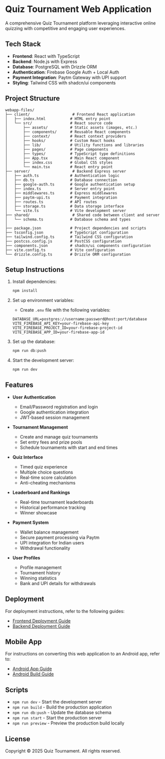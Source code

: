 # Quiz Tournament Web Application

A comprehensive Quiz Tournament platform leveraging interactive online quizzing with competitive and engaging user experiences.

## Tech Stack

- **Frontend**: React with TypeScript
- **Backend**: Node.js with Express
- **Database**: PostgreSQL with Drizzle ORM
- **Authentication**: Firebase Google Auth + Local Auth
- **Payment Integration**: Paytm Gateway with UPI support
- **Styling**: Tailwind CSS with shadcn/ui components

## Project Structure

```
webapp-files/
├── client/                   # Frontend React application
│   ├── index.html           # HTML entry point
│   └── src/                 # React source code
│       ├── assets/          # Static assets (images, etc.)
│       ├── components/      # Reusable React components
│       ├── context/         # React context providers
│       ├── hooks/           # Custom React hooks
│       ├── lib/             # Utility functions and libraries
│       ├── pages/           # Page components
│       ├── types/           # TypeScript type definitions
│       ├── App.tsx          # Main React component
│       ├── index.css        # Global CSS styles
│       └── main.tsx         # React entry point
├── server/                   # Backend Express server
│   ├── auth.ts              # Authentication logic
│   ├── db.ts                # Database connection
│   ├── google-auth.ts       # Google authentication setup
│   ├── index.ts             # Server entry point
│   ├── middlewares.ts       # Express middlewares
│   ├── paytm-upi.ts         # Payment integration
│   ├── routes.ts            # API routes
│   ├── storage.ts           # Data storage interface
│   └── vite.ts              # Vite development server
├── shared/                   # Shared code between client and server
│   └── schema.ts            # Database schema and types
│
├── package.json             # Project dependencies and scripts
├── tsconfig.json            # TypeScript configuration
├── tailwind.config.ts       # Tailwind CSS configuration
├── postcss.config.js        # PostCSS configuration
├── components.json          # shadcn/ui components configuration
├── vite.config.ts           # Vite configuration
└── drizzle.config.ts        # Drizzle ORM configuration
```

## Setup Instructions

1. Install dependencies:
   ```bash
   npm install
   ```

2. Set up environment variables:
   - Create `.env` file with the following variables:
   ```
   DATABASE_URL=postgres://username:password@host:port/database
   VITE_FIREBASE_API_KEY=your-firebase-api-key
   VITE_FIREBASE_PROJECT_ID=your-firebase-project-id
   VITE_FIREBASE_APP_ID=your-firebase-app-id
   ```

3. Set up the database:
   ```bash
   npm run db:push
   ```

4. Start the development server:
   ```bash
   npm run dev
   ```

## Features

- **User Authentication**
  - Email/Password registration and login
  - Google authentication integration
  - JWT-based session management

- **Tournament Management**
  - Create and manage quiz tournaments
  - Set entry fees and prize pools
  - Schedule tournaments with start and end times

- **Quiz Interface**
  - Timed quiz experience
  - Multiple choice questions
  - Real-time score calculation
  - Anti-cheating mechanisms

- **Leaderboard and Rankings**
  - Real-time tournament leaderboards
  - Historical performance tracking
  - Winner showcase

- **Payment System**
  - Wallet balance management
  - Secure payment processing via Paytm
  - UPI integration for Indian users
  - Withdrawal functionality

- **User Profiles**
  - Profile management
  - Tournament history
  - Winning statistics
  - Bank and UPI details for withdrawals

## Deployment

For deployment instructions, refer to the following guides:
- [Frontend Deployment Guide](../deploy/frontend-deployment.md)
- [Backend Deployment Guide](../deploy/backend-deployment.md)

## Mobile App

For instructions on converting this web application to an Android app, refer to:
- [Android App Guide](../android-app-files/android-app-guide.md)
- [Android Build Guide](../android-app-files/android-build-guide.md)

## Scripts

- `npm run dev` - Start the development server
- `npm run build` - Build the production application
- `npm run db:push` - Update the database schema
- `npm run start` - Start the production server
- `npm run preview` - Preview the production build locally

## License

Copyright © 2025 Quiz Tournament. All rights reserved.